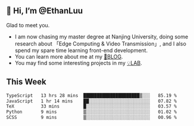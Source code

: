 ## 👋 Hi, I’m @EthanLuu

Glad to meet you.

- I am now chasing my master degree at Nanjing University, doing some research about 「Edge Computing & Video Transmission」, and I also spend my spare time learning front-end development.
- You can learn more about me at my [📝BLOG](https://blog.ethanloo.cn).
- You may find some interesting projects in my [💡LAB](https://lab.ethanloo.cn).

## This Week
<!--START_SECTION:waka-->

```txt
TypeScript   13 hrs 28 mins  █████████████████████▒░░░   85.19 %
JavaScript   1 hr 14 mins    ██░░░░░░░░░░░░░░░░░░░░░░░   07.82 %
TeX          33 mins         █░░░░░░░░░░░░░░░░░░░░░░░░   03.57 %
Python       9 mins          ▒░░░░░░░░░░░░░░░░░░░░░░░░   01.02 %
SCSS         9 mins          ▒░░░░░░░░░░░░░░░░░░░░░░░░   00.96 %
```

<!--END_SECTION:waka-->
